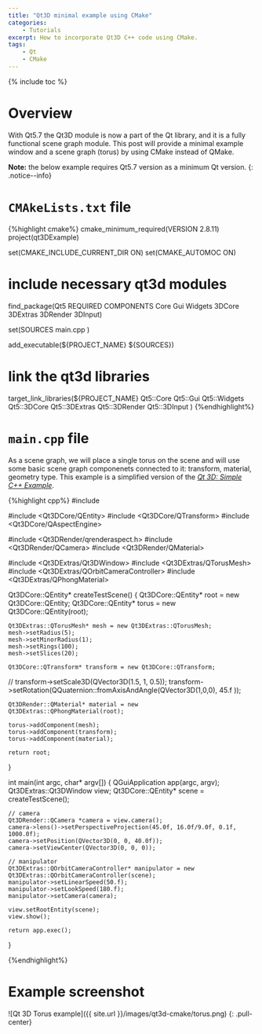 ```yaml
---
title: "Qt3D minimal example using CMake"
categories: 
    - Tutorials
excerpt: How to incorporate Qt3D C++ code using CMake.
tags: 
    - Qt
    - CMake
---
```


{% include toc %}

# Overview

With Qt5.7 the Qt3D module is now a part of the Qt library, and it is a fully functional scene graph module. This post will provide a minimal example window and a scene graph (torus) by using CMake instead of QMake. 

**Note:** the below example requires Qt5.7 version as a minimum Qt version.
{: .notice--info}

# `CMAkeLists.txt` file

{%highlight cmake%}
cmake_minimum_required(VERSION 2.8.11)
project(qt3DExample)

set(CMAKE_INCLUDE_CURRENT_DIR ON)
set(CMAKE_AUTOMOC ON)

# include necessary qt3d modules
find_package(Qt5 REQUIRED COMPONENTS Core Gui Widgets 3DCore 3DExtras 3DRender 3DInput)

set(SOURCES
    main.cpp
    )

add_executable(${PROJECT_NAME} ${SOURCES})

# link the qt3d libraries
target_link_libraries(${PROJECT_NAME}
    Qt5::Core
    Qt5::Gui
    Qt5::Widgets
    Qt5::3DCore
    Qt5::3DExtras
    Qt5::3DRender
    Qt5::3DInput
    )
{%endhighlight%}

# `main.cpp` file

As a scene graph, we will place a single torus on the scene and will use some basic scene graph componenets connected to it: transform, material, geometry type. This example is a simplified version of the [*Qt 3D: Simple C++ Example*](http://doc.qt.io/qt-5/qt3d-simple-cpp-example.html).

{%highlight cpp%}
#include <QGuiApplication>

#include <Qt3DCore/QEntity>
#include <Qt3DCore/QTransform>
#include <Qt3DCore/QAspectEngine>

#include <Qt3DRender/qrenderaspect.h>
#include <Qt3DRender/QCamera>
#include <Qt3DRender/QMaterial>

#include <Qt3DExtras/Qt3DWindow>
#include <Qt3DExtras/QTorusMesh>
#include <Qt3DExtras/QOrbitCameraController>
#include <Qt3DExtras/QPhongMaterial>

Qt3DCore::QEntity* createTestScene()
{
    Qt3DCore::QEntity* root = new Qt3DCore::QEntity;
    Qt3DCore::QEntity* torus = new Qt3DCore::QEntity(root);

    Qt3DExtras::QTorusMesh* mesh = new Qt3DExtras::QTorusMesh;
    mesh->setRadius(5);
    mesh->setMinorRadius(1);
    mesh->setRings(100);
    mesh->setSlices(20);

    Qt3DCore::QTransform* transform = new Qt3DCore::QTransform;
//    transform->setScale3D(QVector3D(1.5, 1, 0.5));
    transform->setRotation(QQuaternion::fromAxisAndAngle(QVector3D(1,0,0), 45.f ));

    Qt3DRender::QMaterial* material = new Qt3DExtras::QPhongMaterial(root);

    torus->addComponent(mesh);
    torus->addComponent(transform);
    torus->addComponent(material);

    return root;
}

int main(int argc, char* argv[])
{
    QGuiApplication app(argc, argv);
    Qt3DExtras::Qt3DWindow view;
    Qt3DCore::QEntity* scene = createTestScene();

    // camera
    Qt3DRender::QCamera *camera = view.camera();
    camera->lens()->setPerspectiveProjection(45.0f, 16.0f/9.0f, 0.1f, 1000.0f);
    camera->setPosition(QVector3D(0, 0, 40.0f));
    camera->setViewCenter(QVector3D(0, 0, 0));

    // manipulator
    Qt3DExtras::QOrbitCameraController* manipulator = new Qt3DExtras::QOrbitCameraController(scene);
    manipulator->setLinearSpeed(50.f);
    manipulator->setLookSpeed(180.f);
    manipulator->setCamera(camera);
    
    view.setRootEntity(scene);
    view.show();

    return app.exec();
}

{%endhighlight%}

# Example screenshot

![Qt 3D Torus example]({{ site.url }}/images/qt3d-cmake/torus.png)
{: .pull-center}
